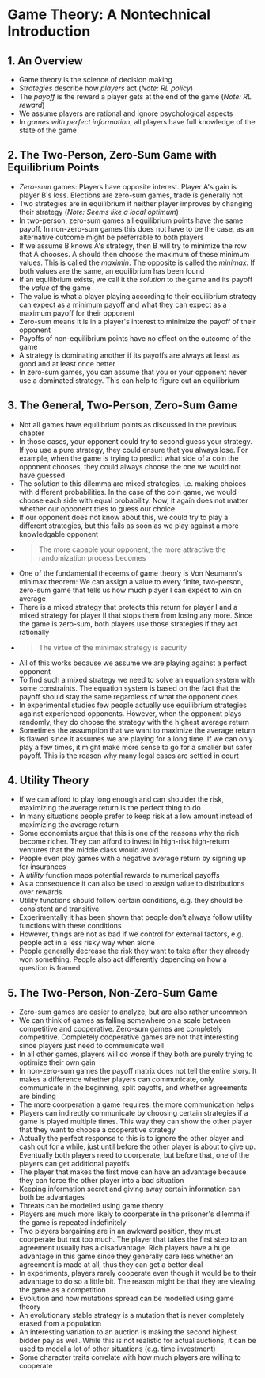 # Game Theory: A Nontechnical Introduction

## 1. An Overview

- Game theory is the science of decision making
- *Strategies* describe how *players* act (*Note: RL policy*)
- The *payoff* is the reward a player gets at the end of the game (*Note: RL reward*)
- We assume players are rational and ignore psychological aspects
- In *games with perfect information*, all players have full knowledge of the state of the game

## 2. The Two-Person, Zero-Sum Game with Equilibrium Points

- *Zero-sum* games: Players have opposite interest. Player A's gain is player B's loss. Elections are zero-sum games, trade is generally not
- Two strategies are in equilibrium if neither player improves by changing their strategy (*Note: Seems like a local optimum*)
- In two-person, zero-sum games all equilibrium points have the same payoff. In non-zero-sum games this does not have to be the case, as an alternative outcome might be preferrable to both players
- If we assume B knows A's strategy, then B will try to minimize the row that A chooses. A should then choose the maximum of these minimum values. This is called the *maximin*. The opposite is called the *minimax*. If both values are the same, an equilibrium has been found
- If an equilibrium exists, we call it the *solution* to the game and its payoff the *value* of the game
- The value is what a player playing according to their equilibrium strategy can expect as a minimum payoff and what they can expect as a maximum payoff for their opponent
- Zero-sum means it is in a player's interest to minimize the payoff of their opponent
- Payoffs of non-equilibrium points have no effect on the outcome of the game
- A strategy is dominating another if its payoffs are always at least as good and at least once better
- In zero-sum games, you can assume that you or your opponent never use a dominated strategy. This can help to figure out an equilibrium

## 3. The General, Two-Person, Zero-Sum Game

- Not all games have equilibrium points as discussed in the previous chapter
- In those cases, your opponent could try to second guess your strategy. If you use a pure strategy, they could ensure that you always lose. For example, when the game is trying to predict what side of a coin the opponent chooses, they could always choose the one we would not have guessed
- The solution to this dilemma are mixed strategies, i.e. making choices with different probabilities. In the case of the coin game, we would choose each side with equal probability. Now, it again does not matter whether our opponent tries to guess our choice
- If our opponent does not know about this, we could try to play a different strategies, but this fails as soon as we play against a more knowledgable opponent
- > The more capable your opponent, the more attractive the randomization process becomes
- One of the fundamental theorems of game theory is Von Neumann's minimax theorem: We can assign a value to every finite, two-person, zero-sum game that tells us how much player I can expect to win on average
- There is a mixed strategy that protects this return for player I and a mixed strategy for player II that stops them from losing any more. Since the game is zero-sum, both players use those strategies if they act rationally
- > The virtue of the minimax strategy is security
- All of this works because we assume we are playing against a perfect opponent
- To find such a mixed strategy we need to solve an equation system with some constraints. The equation system is based on the fact that the payoff should stay the same regardless of what the opponent does
- In experimental studies few people actually use equilibrium strategies against experienced opponents. However, when the opponent plays randomly, they do choose the strategy with the highest average return
- Sometimes the assumption that we want to maximize the average return is flawed since it assumes we are playing for a long time. If we can only play a few times, it might make more sense to go for a smaller but safer payoff. This is the reason why many legal cases are settled in court

## 4. Utility Theory

- If we can afford to play long enough and can shoulder the risk, maximizing the average return is the perfect thing to do
- In many situations people prefer to keep risk at a low amount instead of maximizing the average return
- Some economists argue that this is one of the reasons why the rich become richer. They can afford to invest in high-risk high-return ventures that the middle class would avoid
- People even play games with a negative average return by signing up for insurances
- A *utility* function maps potential rewards to numerical payoffs
- As a consequence it can also be used to assign value to distributions over rewards
- Utility functions should follow certain conditions, e.g. they should be consistent and transitive
- Experimentally it has been shown that people don't always follow utility functions with these conditions
- However, things are not as bad if we control for external factors, e.g. people act in a less risky way when alone
- People generally decrease the risk they want to take after they already won something. People also act differently depending on how a question is framed

## 5. The Two-Person, Non-Zero-Sum Game

- Zero-sum games are easier to analyze, but are also rather uncommon
- We can think of games as falling somewhere on a scale between competitive and cooperative. Zero-sum games are completely competitive. Completely cooperative games are not that interesting since players just need to communicate well
- In all other games, players will do worse if they both are purely trying to optimize their own gain
- In non-zero-sum games the payoff matrix does not tell the entire story. It makes a difference whether players can communicate, only communicate in the beginning, split payoffs, and whether agreements are binding
- The more coorperation a game requires, the more communication helps
- Players can indirectly communicate by choosing certain strategies if a game is played multiple times. This way they can show the other player that they want to choose a cooperative strategy
- Actually the perfect response to this is to ignore the other player and cash out for a while, just until before the other player is about to give up. Eventually both players need to coorperate, but before that, one of the players can get additional payoffs
- The player that makes the first move can have an advantage because they can force the other player into a bad situation
- Keeping information secret and giving away certain information can both be advantages
- Threats can be modelled using game theory
- Players are much more likely to coorperate in the prisoner's dilemma if the game is repeated indefinitely
- Two players bargaining are in an awkward position, they must coorperate but not too much. The player that takes the first step to an agreement usually has a disadvantage. Rich players have a huge advantage in this game since they generally care less whether an agreement is made at all, thus they can get a better deal
- In experiments, players rarely cooperate even though it would be to their advantage to do so a little bit. The reason might be that they are viewing the game as a competition
- Evolution and how mutations spread can be modelled using game theory
- An evolutionary stable strategy is a mutation that is never completely erased from a population
- An interesting variation to an auction is making the second highest bidder pay as well. While this is not realistic for actual auctions, it can be used to model a lot of other situations (e.g. time investment)
- Some character traits correlate with how much players are willing to cooperate
